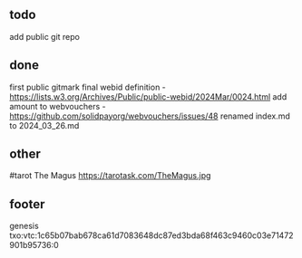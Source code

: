 ## todo

add public git repo

## done

first public gitmark
final webid definition - https://lists.w3.org/Archives/Public/public-webid/2024Mar/0024.html
add amount to webvouchers - https://github.com/solidpayorg/webvouchers/issues/48
renamed index.md to 2024_03_26.md

## other

#tarot The Magus https://tarotask.com/TheMagus.jpg

## footer

genesis txo:vtc:1c65b07bab678ca61d7083648dc87ed3bda68f463c9460c03e71472901b95736:0
